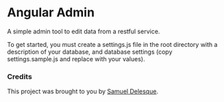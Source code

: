 Angular Admin
=============



A simple admin tool to edit data from a restful service.


To get started, you must create a settings.js file in the root directory with a description of your database, and database settings (copy settings.sample.js and replace with your values).


### Credits


This project was brought to you by [Samuel Delesque](http://samueldelesque.me).